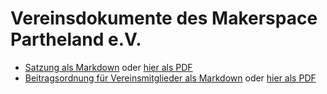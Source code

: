 # Vereinsdokumente des Makerspace Partheland e.V.
- [Satzung als Markdown](Satzung.md) oder [hier als PDF](Satzung%20Makerspace%20Partheland%20e.V.pdf)
- [Beitragsordnung für Vereinsmitglieder als Markdown](Beitragsordnung.md) oder [hier als PDF](Beitragsordnung%20des%20Makerspace%20Partheland.pdf)
